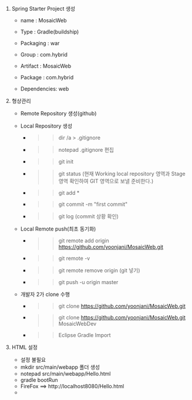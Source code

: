 1. Spring Starter Project 생성

	- name : MosaicWeb
	- Type : Gradle(buildship)
	- Packaging : war
	- Group : com.hybrid
	- Artifact : MosaicWeb
	- Package : com.hybrid
	
	- Dependencies: web
	
2. 형상관리

	- Remote Repository 생성(github)
	
	- Local Repository 생성
		- >> dir /a > .gitignore
		- >> notepad .gitignore 편집
		- >> git init
		- >> git status (현재 Working local repository 영역과  Stage 영역 확인하여 GIT 영역으로 보낼 준비한다.)
		- >> git add *
		- >> git commit -m "first commit"
		- >> git log (commit 상황 확인)
		
	- Local Remote push(최초 동기화)
		- >> git remote add origin https://github.com/yoonjani/MosaicWeb.git
		- >> git remote -v
		- >> git remote remove origin (git 넣기)
		- >> git push -u origin master

	- 개발자 2가 clone 수행
		- >> git clone https://github.com/yoonjani/MosaicWeb.git
		- >> git clone https://github.com/yoonjani/MosaicWeb.git MosaicWebDev
		- >> Eclipse Gradle Import
3. HTML 설정
 
	- 설정 불필요
	- mkdir src/main/webapp 폴더 생성
	- notepad src/main/webapp/Hello.html
	- gradle bootRun
	- FireFox ==> http://localhost8080/Hello.html
	- 

